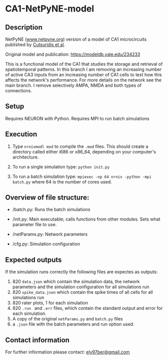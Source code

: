 # CA1-NetPyNE-model

## Description
NetPyNE (www.netpyne.org) version of a model of CA1 microcircuits published by [Cutsuridis et al].

Original model and publication: https://modeldb.yale.edu/234233 

This is a functional model of the CA1 that studies the storage and retrieval of spatiotemporal patterns. 
In this branch I am removing an increasing number of active CA3 inputs from an increasing number of CA1 cells to test how this affects the network's performance. For more details on the network see the main branch. I remove selectively AMPA, NMDA and both types of connections. 

## Setup

Requires NEURON with Python. 
Requires MPI to run batch simulations

## Execution

1. Type `nrnivmodl mod` to compile the `.mod` files. This should create a directory called either i686 or x86_64, depending on your computer's architecture. 

2. To run a single simulation type: `python init.py`

3. To run a batch simulation type: `mpiexec -np 64 nrniv -python -mpi batch.py` where 64 is the number of cores used. 

## Overview of file structure:

* /batch.py: Runs the batch simulations

* /init.py: Main executable; calls functions from other modules. Sets what parameter file to use.

* /netParams.py: Network parameters

* /cfg.py: Simulation configuration

## Expected outputs

If the simulation runs correctly the following files are expectes as outputs:
1. 820 `data.json` which contain the simulation data, the network parameters and the simulation configuration for all simulations run
2. 820 `spike_data.json` which contain the spike times of all cells for all simulations run
3. 820 rater plots, 1 for each simulation
4. 820 `.run ` and `.err` files, which contain the standard output and error for each simulation.
5. A copy of the original `netParams.py` and `batch.py` files
6. a `.json` file with the batch parameters and run option used.


## Contact information

For further information please contact: ely97ber@gmail.com 

[Cutsuridis et al]: https://onlinelibrary.wiley.com/doi/10.1002/hipo.20661

